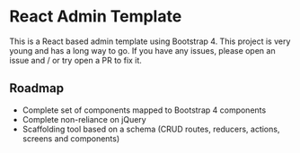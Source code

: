 # React Admin Template

This is a React based admin template using Bootstrap 4. This project is very young and has a long way to go. If you have any issues, please open an issue and / or try open a PR to fix it.

## Roadmap

- Complete set of components mapped to Bootstrap 4 components
- Complete non-reliance on jQuery
- Scaffolding tool based on a schema (CRUD routes, reducers, actions, screens and components)
